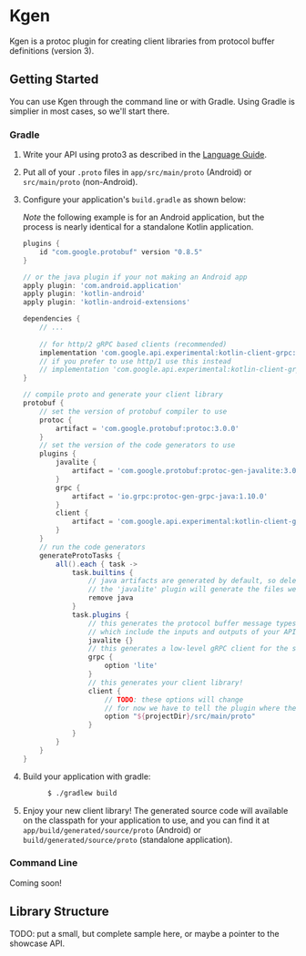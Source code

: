 # Kgen

Kgen is a protoc plugin for creating client libraries from protocol buffer definitions (version 3).

## Getting Started

You can use Kgen through the command line or with Gradle. Using Gradle is simplier in most
cases, so we'll start there.

### Gradle

  1. Write your API using proto3 as described in the [Language Guide](https://developers.google.com/protocol-buffers/docs/proto).
  2. Put all of your `.proto` files in `app/src/main/proto` (Android) or `src/main/proto` (non-Android).
  3. Configure your application's `build.gradle` as shown below:
  
      *Note* the following example is for an Android application, but the process is nearly 
      identical for a standalone Kotlin application.
      
      ```groovy
      plugins {
          id "com.google.protobuf" version "0.8.5"
      }
      
      // or the java plugin if your not making an Android app
      apply plugin: 'com.android.application'
      apply plugin: 'kotlin-android'
      apply plugin: 'kotlin-android-extensions'
      
      dependencies {
          // ...
          
          // for http/2 gRPC based clients (recommended)
          implementation 'com.google.api.experimental:kotlin-client-grpc:0.1.0-SNAPSHOT'
          // if you prefer to use http/1 use this instead
          // implementation 'com.google.api.experimental:kotlin-client-grpc:0.1.0-SNAPSHOT'
      }
      
      // compile proto and generate your client library
      protobuf {
          // set the version of protobuf compiler to use
          protoc {
              artifact = 'com.google.protobuf:protoc:3.0.0'
          }
          // set the version of the code generators to use
          plugins {
              javalite {
                  artifact = 'com.google.protobuf:protoc-gen-javalite:3.0.0'
              }
              grpc {
                  artifact = 'io.grpc:protoc-gen-grpc-java:1.10.0'
              }
              client {
                  artifact = 'com.google.api.experimental:kotlin-client-generator:0.1.0-SNAPSHOT:core@jar'
              }
          }
          // run the code generators
          generateProtoTasks {
              all().each { task ->
                  task.builtins {
                      // java artifacts are generated by default, so delete them
                      // the 'javalite' plugin will generate the files we need instead
                      remove java
                  }
                  task.plugins {
                      // this generates the protocol buffer message types
                      // which include the inputs and outputs of your API
                      javalite {}
                      // this generates a low-level gRPC client for the service defined in your API
                      grpc {
                          option 'lite'
                      }
                      // this generates your client library!
                      client {
                          // TODO: these options will change
                          // for now we have to tell the plugin where the protos are
                          option "${projectDir}/src/main/proto"
                      }
                  }
              }
          }
      }
      ```
      
  4. Build your application with gradle:
        
        ```bash
              $ ./gradlew build
        ```

  5. Enjoy your new client library! The generated source code will available on the classpath
     for your application to use, and you can find it at `app/build/generated/source/proto`
     (Android) or `build/generated/source/proto` (standalone application).
     
### Command Line

Coming soon!

## Library Structure

TODO: put a small, but complete sample here, or maybe a pointer to the showcase API.
